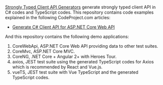 [Strongly Typed Client API Generators](https://github.com/zijianhuang/webapiclientgen) generate strongly typed client API in C# codes and TypeScript codes. This repository contains code examples explained in the following CodeProject.com articles:

* [Generate C# Client API for ASP.NET Core Web API](https://www.codeproject.com/Articles/1243908/Generate-Csharp-Client-API-for-ASP-NET-Core-Web-AP)


And this repository contains the following demo applications:
1. CoreWebApi, ASP.NET Core Web API providing data to other test suites.
1. CoreMvc, ASP.NET Core MVC.
1. CoreNG, .NET Core + Angular 2+ with Heroes Tour.
1. axios, JEST test suite using the generated TypeScript codes for Axios which is recommended by React and Vue.js.
1. vueTS, JEST test suite with Vue TypeScript and the generated TypeScript codes.